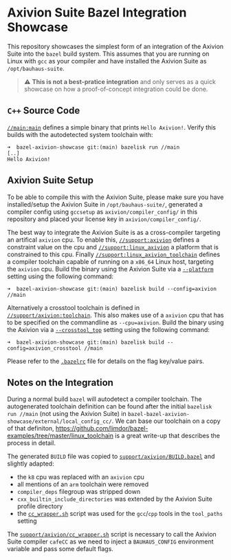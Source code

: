 # Axivion Suite Bazel Integration Showcase

This repository showcases the simplest form of an integration of the Axivion
Suite into the `bazel` build system. This assumes that you are running on Linux
with `gcc` as your compiler and have installed the Axivion Suite as
`/opt/bauhaus-suite`.

> :warning: **This is not a best-pratice integration** and only serves as a
> quick showcase on how a proof-of-concept integration could be done.

## `C++` Source Code

[`//main:main`](main/BUILD.bazel) defines a simple binary that prints `Hello
Axivion!`. Verify this builds with the autodetected system toolchain with:

```
➜  bazel-axivion-showcase git:(main) bazelisk run //main
[..]
Hello Axivion!
```

## Axivion Suite Setup

To be able to compile this with the Axivion Suite, please make sure you have
installed/setup the Axivion Suite in `/opt/bauhaus-suite/`, generated a compiler
config using `gccsetup` as `axivion/compiler_config/` in this repository and
placed your license key in `axivion/compiler_config/`.

The best way to integrate the Axivion Suite is as a cross-compiler targeting an
artifical `axivion` cpu. To enable this, [`//support:axivion`](support/BUILD.bazel)
defines a constraint value on the cpu and [`//support:linux_axivion`](support/BUILD.bazel)
a platform that is constrained to this cpu. Finally
[`//support:linux_axivion_toolchain`](support/BUILD.bazel) defines a compiler
toolchain capable of running on a `x86_64` Linux host, targeting the `axivion`
cpu. Build the binary using the Axivion Suite via a [`--platform`](.bazelrc)
setting using the following command:

```
➜  bazel-axivion-showcase git:(main) bazelisk build --config=axivion //main
```

Alternatively a crosstool toolchain is defined in
[`//support/axivion:toolchain`](support/axivion/BUILD.bazel). This also makes
use of a `axivion` cpu that has to be specified on the commandline as
`--cpu=axivion`. Build the binary using the Axivion via a
[`--crosstool_top`](.bazelrc) setting using the following command:

```
➜  bazel-axivion-showcase git:(main) bazelisk build --config=axivion_crosstool //main
```

Please refer to the [`.bazelrc`](.bazelrc) file for details on the flag key/value pairs.

## Notes on the Integration

During a normal build `bazel` will autodetect a compiler toolchain. The
autogenerated toolchain definition can be found after the initial `bazelisk run
//main` (not using the Axivion Suite) in
`bazel-bazel-axivion-showcase/external/local_config_cc/`. We can base our
toolchain on a copy of that definiton,
https://github.com/limdor/bazel-examples/tree/master/linux_toolchain is a great
write-up that describes the process in detail.

The generated `BUILD` file was copied to
[`support/axivion/BUILD.bazel`](support/axivion/BUILD.bazel) and slightly
adapted:

- the `k8` cpu was replaced with an `axivion` cpu
- all mentions of an `arm` toolchain were removed
- `compiler_deps` filegroup was stripped down
- `cxx_builtin_include_directories` was extended by the Axivion Suite profile directory
- the [`cc_wrapper.sh`](support/axivion/cc_wrapper.sh) script was used for the
  `gcc`/`cpp` tools in the `tool_paths` setting

The [`support/axivion/cc_wrapper.sh`](support/axivion/cc_wrapper.sh) script is
necessary to call the Axivion Suite compiler `cafeCC` as we need to inject a
`BAUHAUS_CONFIG` environment variable and pass some default flags.
